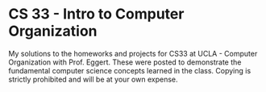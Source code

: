# CS 33 - Intro to Computer Organization
My solutions to the homeworks and projects for CS33 at UCLA - Computer Organization with
Prof. Eggert. These were posted to demonstrate the fundamental computer science concepts
learned in the class. Copying is strictly prohibited and will be at your own expense.
